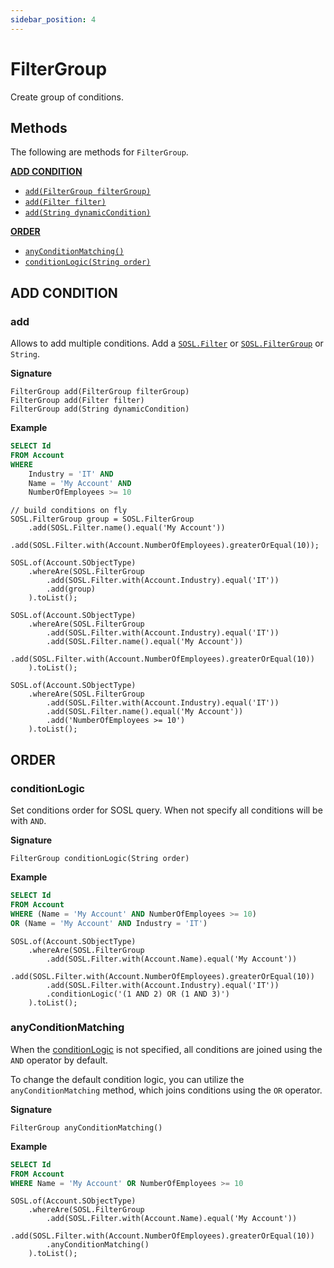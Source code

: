 ```yaml
---
sidebar_position: 4
---
```


# FilterGroup

Create group of conditions.

## Methods

The following are methods for `FilterGroup`.

[**ADD CONDITION**](#add-condition)

- [`add(FilterGroup filterGroup)`](#add)
- [`add(Filter filter)`](#add)
- [`add(String dynamicCondition)`](#add)

[**ORDER**](#order)

- [`anyConditionMatching()`](#anyconditionmatching)
- [`conditionLogic(String order)`](#conditionlogic)

## ADD CONDITION
### add

Allows to add multiple conditions.
Add a [`SOSL.Filter`](sosl-filter.md) or [`SOSL.FilterGroup`](sosl-filters-group.md) or `String`.

**Signature**

```apex
FilterGroup add(FilterGroup filterGroup)
FilterGroup add(Filter filter)
FilterGroup add(String dynamicCondition)
```

**Example**

```sql
SELECT Id
FROM Account
WHERE
    Industry = 'IT' AND
    Name = 'My Account' AND
    NumberOfEmployees >= 10
```

```apex
// build conditions on fly
SOSL.FilterGroup group = SOSL.FilterGroup
    .add(SOSL.Filter.name().equal('My Account'))
    .add(SOSL.Filter.with(Account.NumberOfEmployees).greaterOrEqual(10));

SOSL.of(Account.SObjectType)
    .whereAre(SOSL.FilterGroup
        .add(SOSL.Filter.with(Account.Industry).equal('IT'))
        .add(group)
    ).toList();
```

```apex
SOSL.of(Account.SObjectType)
    .whereAre(SOSL.FilterGroup
        .add(SOSL.Filter.with(Account.Industry).equal('IT'))
        .add(SOSL.Filter.name().equal('My Account'))
        .add(SOSL.Filter.with(Account.NumberOfEmployees).greaterOrEqual(10))
    ).toList();
```

```apex
SOSL.of(Account.SObjectType)
    .whereAre(SOSL.FilterGroup
        .add(SOSL.Filter.with(Account.Industry).equal('IT'))
        .add(SOSL.Filter.name().equal('My Account'))
        .add('NumberOfEmployees >= 10')
    ).toList();
```

## ORDER
### conditionLogic

Set conditions order for SOSL query.
When not specify all conditions will be with `AND`.

**Signature**

```apex
FilterGroup conditionLogic(String order)
```

**Example**

```sql
SELECT Id
FROM Account
WHERE (Name = 'My Account' AND NumberOfEmployees >= 10)
OR (Name = 'My Account' AND Industry = 'IT')
```
```apex
SOSL.of(Account.SObjectType)
    .whereAre(SOSL.FilterGroup
        .add(SOSL.Filter.with(Account.Name).equal('My Account'))
        .add(SOSL.Filter.with(Account.NumberOfEmployees).greaterOrEqual(10))
        .add(SOSL.Filter.with(Account.Industry).equal('IT'))
        .conditionLogic('(1 AND 2) OR (1 AND 3)')
    ).toList();
```

### anyConditionMatching

When the [conditionLogic](#conditionlogic) is not specified, all conditions are joined using the `AND` operator by default.

To change the default condition logic, you can utilize the `anyConditionMatching` method, which joins conditions using the `OR` operator.

**Signature**

```apex
FilterGroup anyConditionMatching()
```

**Example**

```sql
SELECT Id
FROM Account
WHERE Name = 'My Account' OR NumberOfEmployees >= 10
```

```apex
SOSL.of(Account.SObjectType)
    .whereAre(SOSL.FilterGroup
        .add(SOSL.Filter.with(Account.Name).equal('My Account'))
        .add(SOSL.Filter.with(Account.NumberOfEmployees).greaterOrEqual(10))
        .anyConditionMatching()
    ).toList();
```
